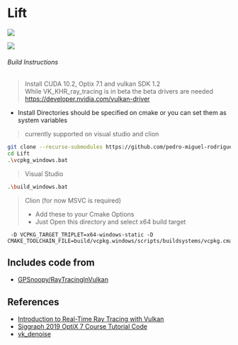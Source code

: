 # Lift

![](images/Lift_P1oPhpLo6n.jpg)

![](images/Lift_6vp85Sj4dG.jpg)

###### Build Instructions

> Install CUDA 10.2, Optix 7.1 and vulkan SDK 1.2 \
> While VK_KHR_ray_tracing is in beta the beta drivers are needed https://developer.nvidia.com/vulkan-driver
*  Install Directories should be specified on cmake or you can set them as system variables

> currently supported on visual studio and clion
 
```bash
git clone --recurse-submodules https://github.com/pedro-miguel-rodrigues/Lift
cd Lift
.\vcpkg_windows.bat
```

> Visual Studio
```bash
.\build_windows.bat
```

> Clion (for now MSVC is required)
>* Add these to your Cmake Options
>* Just Open this directory and select x64 build target 
```
 -D VCPKG_TARGET_TRIPLET=x64-windows-static -D CMAKE_TOOLCHAIN_FILE=build/vcpkg.windows/scripts/buildsystems/vcpkg.cmake
```

## Includes code from

* [GPSnoopy/RayTracingInVulkan](https://github.com/GPSnoopy/RayTracingInVulkan)

## References

* [Introduction to Real-Time Ray Tracing with Vulkan](https://devblogs.nvidia.com/vulkan-raytracing/)
* [Siggraph 2019 OptiX 7 Course Tutorial Code](https://gitlab.com/ingowald/optix7course)
* [vk_denoise](https://github.com/nvpro-samples/vk_denoise)

